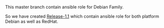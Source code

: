 This master branch contain ansible role for Debian Family. 

So we have created [Release-1.1](https://github.com/opstree-ansible/osm_percona/tree/Release-1.1) which contain ansible role for both platform Debian as well as RedHat.
